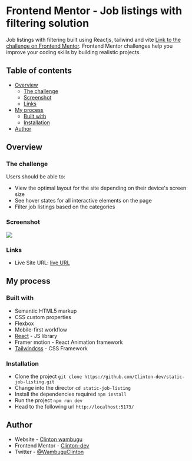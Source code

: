 # Frontend Mentor - Job listings with filtering solution

Job listings with filtering built using Reactjs, tailwind and vite [Link to the challenge on Frontend Mentor](https://www.frontendmentor.io/challenges/job-listings-with-filtering-ivstIPCt). Frontend Mentor challenges help you improve your coding skills by building realistic projects. 

## Table of contents

- [Overview](#overview)
  - [The challenge](#the-challenge)
  - [Screenshot](#screenshot)
  - [Links](#links)
- [My process](#my-process)
  - [Built with](#built-with)
  - [Installation](#Installation)
- [Author](#author)


## Overview

### The challenge

Users should be able to:

- View the optimal layout for the site depending on their device's screen size
- See hover states for all interactive elements on the page
- Filter job listings based on the categories

### Screenshot

![](./screenshot.jpg)

### Links

- Live Site URL: [live URL](https://jocular-muffin-d57f50.netlify.app/)

## My process

### Built with

- Semantic HTML5 markup
- CSS custom properties
- Flexbox
- Mobile-first workflow
- [React](https://reactjs.org/) - JS library
- Framer motion - React Animation framework
- [Tailwindcss](https://tailwindcss.com/docs/installation) - CSS Framework

### Installation
- Clone the project `git clone https://github.com/Clinton-dev/static-job-listing.git`
- Change into the director `cd static-job-listing`
- Install the dependencies required `npm install`
- Run the project `npm run dev`
- Head to the following url `http://localhost:5173/`


## Author

- Website - [Clinton wambugu](https://clintonwambugu-portfolio.herokuapp.com/)
- Frontend Mentor - [Clinton-dev](https://www.frontendmentor.io/profile/Clinton-dev)
- Twitter - [@WambuguClinton](https://twitter.com/WambuguClinton)
